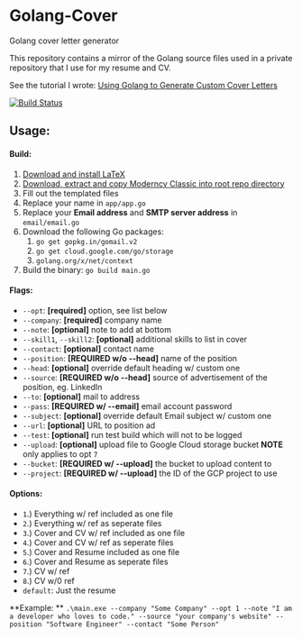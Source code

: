 # Golang-Cover
Golang cover letter generator

This repository contains a mirror of the Golang source files used in a private repository that I use for my resume and CV.

See the tutorial I wrote:
[Using Golang to Generate Custom Cover Letters](https://hauptj.com/2018/06/12/using-golang-to-generate-custom-cover-letters/)

[![Build Status](https://travis-ci.org/HauptJ/Golang-Cover.svg?branch=master)](https://travis-ci.org/HauptJ/Golang-Cover)

## Usage:

#### Build:
1. [Download and install LaTeX](https://www.latex-project.org/get/)
2. [Download, extract and copy Moderncv Classic into root repo directory](https://www.sharelatex.com/templates/cv-or-resume/moderncv-classic)
3. Fill out the templated files
4. Replace your name in `app/app.go`
5. Replace your **Email address** and **SMTP server address** in `email/email.go`
6. Download the following Go packages:
    1. `go get gopkg.in/gomail.v2`
    2. `go get cloud.google.com/go/storage`
    3. `golang.org/x/net/context`
7. Build the binary: `go build main.go`

#### Flags:
- `--opt`: **[required]** option, see list below
- `--company`: **[required]** company name
- `--note`: **[optional]** note to add at bottom
- `--skill1`, `--skill2`: **[optional]** additional skills to list in cover
- `--contact`: **[optional]** contact name
- `--position`: **[REQUIRED w/o --head]** name of the position
- `--head`: **[optional]** override default heading w/ custom one
- `--source`: **[REQUIRED w/o --head]** source of advertisement of the position, eg. LinkedIn
- `--to`: **[optional]** mail to address
- `--pass`: **[REQUIRED w/ --email]** email account password
- `--subject`: **[optional]** override default Email subject w/ custom one
- `--url`: **[optional]** URL to position ad
- `--test`: **[optional]** run test build which will not to be logged
- `--upload`: **[optional]** upload file to Google Cloud storage bucket **NOTE** only applies to opt `7`
- `--bucket`: **[REQUIRED w/ --upload]** the bucket to upload content to
- `--project`: **[REQUIRED w/ --upload]** the ID of the GCP project to use

#### Options:
- `1`.) Everything w/ ref included as one file
- `2`.) Everything w/ ref as seperate files
- `3`.) Cover and CV w/ ref included as one file
- `4`.) Cover and CV w/ ref as seperate files
- `5`.) Cover and Resume included as one file
- `6`.) Cover and Resume as seperate files
- `7`.) CV w/ ref
- `8`.) CV w/0 ref
- `default`: Just the resume

**Example: ** ```.\main.exe --company "Some Company" --opt 1 --note "I am a developer who loves to code." --source "your company's website" --position "Software Engineer" --contact "Some Person"```

